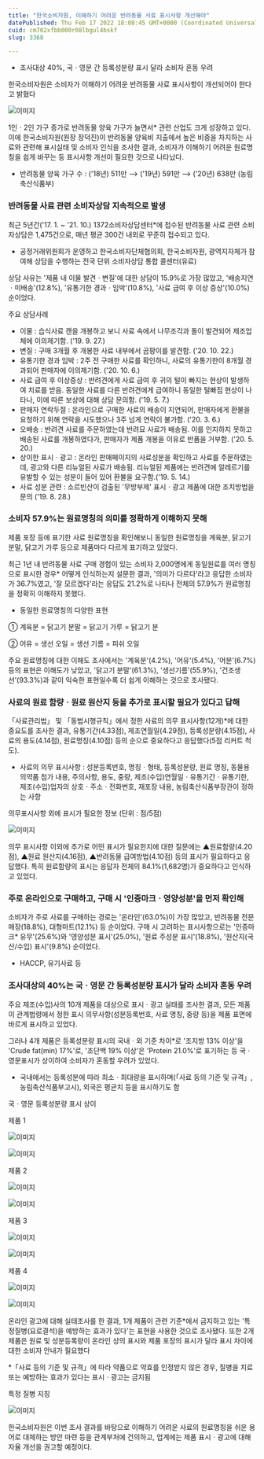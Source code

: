 ```yaml
---
title: "한국소비자원, 이해하기 어려운 반려동물 사료 표시사항 개선해야"
datePublished: Thu Feb 17 2022 18:08:45 GMT+0000 (Coordinated Universal Time)
cuid: cm702xfbb000r08lbgul4bskf
slug: 3368

---
```



- 조사대상 40%, 국ㆍ영문 간 등록성분량 표시 달라 소비자 혼동 우려

한국소비자원은 소비자가 이해하기 어려운 반려동물 사료 표시사항이 개선되어야 한다고 밝혔다

![이미지](https://blog.kakaocdn.net/dn/drHTIH/btrtBOKx3yV/tchrINRS9MM4EkkLAzJpP0/img.jpg)

1인ㆍ2인 가구 증가로 반려동물 양육 가구가 늘면서* 관련 산업도 크게 성장하고 있다. 이에 한국소비자원(원장 장덕진)이 반려동물 양육비 지출에서 높은 비중을 차지하는 사료와 관련해 표시실태 및 소비자 인식을 조사한 결과, 소비자가 이해하기 어려운 원료명칭을 쉽게 바꾸는 등 표시사항 개선이 필요한 것으로 나타났다.

* 반려동물 양육 가구 수 : ('18년) 511만 ⟶ ('19년) 591만 ⟶ ('20년) 638만 (농림축산식품부)

### 반려동물 사료 관련 소비자상담 지속적으로 발생

최근 5년간('17. 1. ~ '21. 10.) 1372소비자상담센터*에 접수된 반려동물 사료 관련 소비자상담은 1,475건으로, 매년 평균 300건 내외로 꾸준히 접수되고 있다.

* 공정거래위원회가 운영하고 한국소비자단체협의회, 한국소비자원, 광역지자체가 참여해 상담을 수행하는 전국 단위 소비자상담 통합 콜센터(유료)

상담 사유는 '제품 내 이물 발견ㆍ변질'에 대한 상담이 15.9%로 가장 많았고, '배송지연ㆍ미배송'(12.8%), '유통기한 경과ㆍ임박'(10.8%), '사료 급여 후 이상 증상'(10.0%) 순이었다.

주요 상담사례

- 이물 : 습식사료 캔을 개봉하고 보니 사료 속에서 나무조각과 돌이 발견되어 제조업체에 이의제기함. ('19. 9. 27.)
- 변질 : 구매 3개월 후 개봉한 사료 내부에서 곰팡이를 발견함. ('20. 10. 22.)
- 유통기한 경과 임박 : 2주 전 구매한 사료를 확인하니, 사료의 유통기한이 8개월 경과되어 판매자에 이의제기함. ('20. 10. 6.)
- 사료 급여 후 이상증상 : 반려견에게 사료 급여 후 귀의 털이 빠지는 현상이 발생하여 치료를 받음. 동일한 사료를 다른 반려견에게 급여하니 동일한 털빠짐 현상이 나타나, 이에 따른 보상에 대해 상담 문의함. ('19. 5. 7.)
- 판매자 연락두절 : 온라인으로 구매한 사료의 배송이 지연되어, 판매자에게 환불을 요청하기 위해 연락을 시도했으나 3주 넘게 연락이 불가함. ('20. 3. 6.)
- 오배송 : 반려견 사료를 주문하였는데 반려묘 사료가 배송됨. 이를 인지하지 못하고 배송된 사료를 개봉하였다가, 판매자가 제품 개봉을 이유로 반품을 거부함. ('20. 5. 20.)
- 상이한 표시ㆍ광고 : 온라인 판매페이지의 사료성분을 확인하고 사료를 주문하였는데, 광고와 다른 리뉴얼된 사료가 배송됨. 리뉴얼된 제품에는 반려견에 알레르기를 유발할 수 있는 성분이 들어 있어 환불을 요구함.('19. 5. 14.)
- 사료 성분 관련 : 소르빈산이 검출된 '무방부제' 표시ㆍ광고 제품에 대한 조치방법을 문의 ('19. 8. 28.)

### 소비자 57.9%는 원료명칭의 의미를 정확하게 이해하지 못해

제품 포장 등에 표기한 사료 원료명칭을 확인해보니 동일한 원료명칭을 계육분, 닭고기 분말, 닭고기 가루 등으로 제품마다 다르게 표기하고 있었다.

최근 1년 내 반려동물 사료 구매 경험이 있는 소비자 2,000명에게 동일원료를 여러 명칭으로 표시한 경우* 어떻게 인식하는지 설문한 결과, '의미가 다르다'라고 응답한 소비자가 36.7%였고, '잘 모르겠다'라는 응답도 21.2%로 나타나 전체의 57.9%가 원료명칭을 정확히 이해하지 못했다.

* 동일한 원료명칭의 다양한 표현

① 계육분 = 닭고기 분말 = 닭고기 가루 = 닭고기 분

② 어유 = 생선 오일 = 생선 기름 = 피쉬 오일

주요 원료명칭에 대한 이해도 조사에서는 '계육분'(4.2%), '어유'(5.4%), '어분'(6.7%) 등의 표현은 이해도가 낮았고, '닭고기 분말'(61.3%), '생선기름'(55.9%), '건조생선'(93.3%)과 같이 익숙한 표현일수록 더 쉽게 이해하는 것으로 조사됐다.

### 사료의 원료 함량ㆍ원료 원산지 등을 추가로 표시할 필요가 있다고 답해

「사료관리법」 및 「동법시행규칙」에서 정한 사료의 의무 표시사항(12개)*에 대한 중요도를 조사한 결과, 유통기간(4.33점), 제조연월일(4.29점), 등록성분량(4.15점), 사료의 용도(4.14점), 원료명칭(4.10점) 등의 순으로 중요하다고 응답했다(5점 리커트 척도).

* 사료의 의무 표시사항 : 성분등록번호, 명칭ㆍ형태, 등록성분량, 원료 명칭, 동물용의약품 첨가 내용, 주의사항, 용도, 중량, 제조(수입)연월일ㆍ유통기간ㆍ유통기한, 제조(수입)업자의 상호ㆍ주소ㆍ전화번호, 재포장 내용, 농림축산식품부장관이 정하는 사항

의무표시사항 외에 표시가 필요한 정보 (단위 : 점/5점)

![이미지](https://cdn.hashnode.com/res/hashnode/image/upload/v1739253989095/0dea0b8e-d8cd-4055-af2c-aa8f3672375e.png)

의무 표시사항 이외에 추가로 어떤 표시가 필요한지에 대한 질문에는 ▲원료함량(4.20점), ▲원료 원산지(4.16점), ▲반려동물 급여방법(4.10점) 등의 표시가 필요하다고 응답했다. 특히 원료함량의 표시는 응답자 전체의 84.1%(1,682명)가 중요하다고 인식하고 있었다.

### 주로 온라인으로 구매하고, 구매 시 '인증마크ㆍ영양성분'을 먼저 확인해

소비자가 주로 사료를 구매하는 경로는 '온라인'(63.0%)이 가장 많았고, 반려동물 전문매장(18.8%), 대형마트(12.1%) 등 순이었다. 구매 시 고려하는 표시사항으로는 '인증마크* 유무'(25.6%)와 '영양성분 표시'(25.0%), '원료 주성분 표시'(18.8%), '원산지(국산/수입) 표시'(9.8%) 순이었다.

* HACCP, 유기사료 등

### 조사대상의 40%는 국ㆍ영문 간 등록성분량 표시가 달라 소비자 혼동 우려

주요 제조(수입)사의 10개 제품을 대상으로 표시ㆍ광고 실태를 조사한 결과, 모든 제품이 관계법령에서 정한 표시 의무사항(성분등록번호, 사료 명칭, 중량 등)을 제품 표면에 바르게 표시하고 있었다.

그러나 4개 제품은 등록성분량 표시의 국내ㆍ외 기준 차이*로 '조지방 13% 이상'을 'Crude fat(min) 17%'로, '조단백 19% 이상'은 'Protein 21.0%'로 표기하는 등 국ㆍ영문표시가 상이하여 소비자가 혼동할 우려가 있었다.

* 국내에서는 등록성분에 따라 최소ㆍ최대량을 표시하며(「사료 등의 기준 및 규격」, 농림축산식품부고시), 외국은 평균치 등을 표시하기도 함

국ㆍ영문 등록성분량 표시 상이

제품 1

![이미지](https://cdn.hashnode.com/res/hashnode/image/upload/v1739253990678/205e9883-7186-4c4a-83b0-123a09b00af1.png)

![이미지](https://cdn.hashnode.com/res/hashnode/image/upload/v1739253992808/be3e66b3-9ecd-4851-aa04-356f99f6c003.png)

제품 2

![이미지](https://cdn.hashnode.com/res/hashnode/image/upload/v1739253994604/de1fe7db-0113-4a1a-8c61-bad2f444999d.png)

![이미지](https://cdn.hashnode.com/res/hashnode/image/upload/v1739253995885/fd77ba98-0e47-44c5-9f92-5ee45e1033c8.png)

제품 3

![이미지](https://cdn.hashnode.com/res/hashnode/image/upload/v1739253998038/ec7247e0-fc5f-49cd-a65a-a2418b1bcc36.png)

![이미지](https://cdn.hashnode.com/res/hashnode/image/upload/v1739253999652/a082c8d1-f39d-4a8c-aa9b-8ae3b0829bf7.png)

제품 4

![이미지](https://cdn.hashnode.com/res/hashnode/image/upload/v1739254001470/ab6f94af-0c71-4681-b36f-17e2b51cff6c.png)

![이미지](https://cdn.hashnode.com/res/hashnode/image/upload/v1739254002735/4e42b8bd-9f87-412a-bb78-89108c37b673.png)

온라인 광고에 대해 실태조사를 한 결과, 1개 제품이 관련 기준*에서 금지하고 있는 '특정질병(요로결석)을 예방하는 효과가 있다'는 표현을 사용한 것으로 조사됐다. 또한 2개 제품은 원료 및 성분등록량이 온라인 상의 표시와 제품 포장의 표시가 달라 표시 차이에 대한 소비자 안내가 필요했다

*「사료 등의 기준 및 규격」에 따라 약품으로 약효를 인정받지 않은 경우, 질병을 치료 또는 예방하는 효과가 있다는 표시ㆍ광고는 금지됨

특정 질병 지칭

![이미지](https://cdn.hashnode.com/res/hashnode/image/upload/v1739254003990/7148728a-c96a-47bc-9cde-73a6a54564dd.png)

한국소비자원은 이번 조사 결과를 바탕으로 이해하기 어려운 사료의 원료명칭을 쉬운 용어로 대체하는 방안 마련 등을 관계부처에 건의하고, 업계에는 제품 표시ㆍ광고에 대해 자율 개선을 권고할 예정이다.